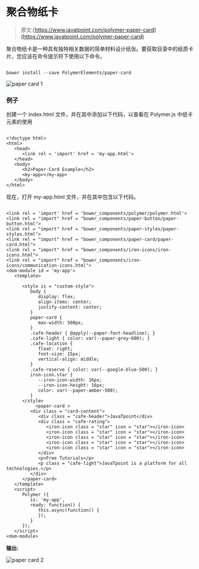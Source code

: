 # 聚合物纸卡

> 原文:[https://www.javatpoint.com/polymer-paper-card](https://www.javatpoint.com/polymer-paper-card)

聚合物纸卡是一种具有独特相关数据的简单材料设计纸张。要获取目录中的纸质卡片，您应该在命令提示符下使用以下命令。

```

bower install --save PolymerElements/paper-card

```

![paper card 1](../Images/daaed8a21ff23cd58b13f458f7af6c0a.png)

### 例子

创建一个 index.html 文件，并在其中添加以下代码，以查看在 Polymer.js 中纸卡元素的使用

```

<!doctype html>
<html>
   <head>
      <link rel = 'import' href = 'my-app.html'>
   </head>
   <body>
      <h2>Paper-Card Example</h2>
      <my-app></my-app>
   </body>
</html>

```

现在，打开 my-app.html 文件，并在其中包含以下代码。

```

<link rel = 'import' href = 'bower_components/polymer/polymer.html'>
<link rel = "import" href = "bower_components/paper-button/paper-button.html">
<link rel = "import" href = "bower_components/paper-styles/paper-styles.html">
<link rel = "import" href = "bower_components/paper-card/paper-card.html">
<link rel = "import" href = "bower_components/iron-icons/iron-icons.html">
<link rel = "import" href = "bower_components/iron-icons/communication-icons.html">
<dom-module id = 'my-app'>
   <template>

      <style is = "custom-style">
         body {
            display: flex;
            align-items: center;
            justify-content: center;
         }        
         paper-card {
            max-width: 500px;
         }         
         .cafe-header { @apply(--paper-font-headline); }
         .cafe-light { color: var(--paper-grey-600); }
         .cafe-location {
            float: right;
            font-size: 15px;
            vertical-align: middle;
         }         
         .cafe-reserve { color: var(--google-blue-500); }
         iron-icon.star {
            --iron-icon-width: 16px;
            --iron-icon-height: 16px;
            color: var(--paper-amber-500);
         }
      </style>
           <paper-card >
         <div class = "card-content">
            <div class = "cafe-header">JavaTpoint</div>
            <div class = "cafe-rating">
               <iron-icon class = "star" icon = "star"></iron-icon>
               <iron-icon class = "star" icon = "star"></iron-icon>
               <iron-icon class = "star" icon = "star"></iron-icon>
               <iron-icon class = "star" icon = "star"></iron-icon>
               <iron-icon class = "star" icon = "star"></iron-icon>
            </div>        
            <p>Free Tutorials</p>
            <p class = "cafe-light">JavaTpoint is a platform for all technologies.</p>
         </div>
      </paper-card>
   </template>   
   <script>
      Polymer ({
         is: 'my-app',
         ready: function() {
            this.async(function() {
            });
         }
      });
   </script>
<dom-module>

```

**输出:**

![paper card 2](../Images/d5ed38f898e8d17fd0e3e54dd0af2266.png)